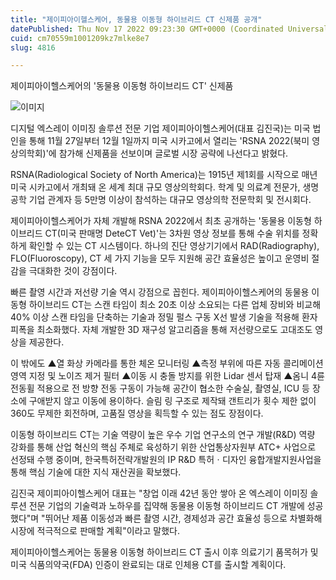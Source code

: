 ```yaml
---
title: "제이피아이헬스케어, 동물용 이동형 하이브리드 CT 신제품 공개"
datePublished: Thu Nov 17 2022 09:23:30 GMT+0000 (Coordinated Universal Time)
cuid: cm70559m1001209kz7mlke8e7
slug: 4816

---
```



제이피아이헬스케어의 '동물용 이동형 하이브리드 CT' 신제품

![이미지](https://cdn.hashnode.com/res/hashnode/image/upload/v1739257728739/b9d0c629-ddb0-432f-b4b8-124ffe0bbfe2.jpeg)

디지털 엑스레이 이미징 솔루션 전문 기업 제이피아이헬스케어(대표 김진국)는 미국 법인을 통해 11월 27일부터 12월 1일까지 미국 시카고에서 열리는 'RSNA 2022(북미 영상의학회)'에 참가해 신제품을 선보이며 글로벌 시장 공략에 나선다고 밝혔다.

RSNA(Radiological Society of North America)는 1915년 제1회를 시작으로 매년 미국 시카고에서 개최돼 온 세계 최대 규모 영상의학회다. 학계 및 의료계 전문가, 생명공학 기업 관계자 등 5만명 이상이 참석하는 대규모 영상의학 전문학회 및 전시회다.

제이피아이헬스케어가 자체 개발해 RSNA 2022에서 최초 공개하는 '동물용 이동형 하이브리드 CT(미국 판매명 DeteCT Vet)'는 3차원 영상 정보를 통해 수술 위치를 정확하게 확인할 수 있는 CT 시스템이다. 하나의 진단 영상기기에서 RAD(Radiography), FLO(Fluoroscopy), CT 세 가지 기능을 모두 지원해 공간 효율성은 높이고 운영비 절감을 극대화한 것이 강점이다.

빠른 촬영 시간과 저선량 기술 역시 강점으로 꼽힌다. 제이피아이헬스케어의 동물용 이동형 하이브리드 CT는 스캔 타임이 최소 20초 이상 소요되는 다른 업체 장비와 비교해 40% 이상 스캔 타임을 단축하는 기술과 정밀 펄스 구동 X선 발생 기술을 적용해 환자 피폭을 최소화했다. 자체 개발한 3D 재구성 알고리즘을 통해 저선량으로도 고대조도 영상을 제공한다.

이 밖에도 ▲열 화상 카메라를 통한 체온 모니터링 ▲측정 부위에 따른 자동 콜리메이션 영역 지정 및 노이즈 제거 필터 ▲이동 시 충돌 방지를 위한 Lidar 센서 탑재 ▲옴니 4륜 전동휠 적용으로 전 방향 전동 구동이 가능해 공간이 협소한 수술실, 촬영실, ICU 등 장소에 구애받지 않고 이동에 용이하다. 슬림 링 구조로 제작돼 갠트리가 횟수 제한 없이 360도 무제한 회전하며, 고품질 영상을 획득할 수 있는 점도 장점이다.

이동형 하이브리드 CT는 기술 역량이 높은 우수 기업 연구소의 연구 개발(R&D) 역량 강화를 통해 산업 혁신의 핵심 주체로 육성하기 위한 산업통상자원부 ATC+ 사업으로 선정돼 수행 중이며, 한국특허전략개발원의 IP R&D 특허ㆍ디자인 융합개발지원사업을 통해 핵심 기술에 대한 지식 재산권을 확보했다.

김진국 제이피아이헬스케어 대표는 "창업 이래 42년 동안 쌓아 온 엑스레이 이미징 솔루션 전문 기업의 기술력과 노하우를 집약해 동물용 이동형 하이브리드 CT 개발에 성공했다"며 "뛰어난 제품 이동성과 빠른 촬영 시간, 경제성과 공간 효율성 등으로 차별화해 시장에 적극적으로 판매할 계획"이라고 말했다.

제이피아이헬스케어는 동물용 이동형 하이브리드 CT 출시 이후 의료기기 품목허가 및 미국 식품의약국(FDA) 인증이 완료되는 대로 인체용 CT를 출시할 계획이다.